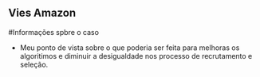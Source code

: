 ## Vies Amazon
#Informações spbre o caso 
- Meu ponto de vista sobre o que poderia ser feita para melhoras os algoritimos e diminuir a desigualdade nos processo de recrutamento e seleção.
